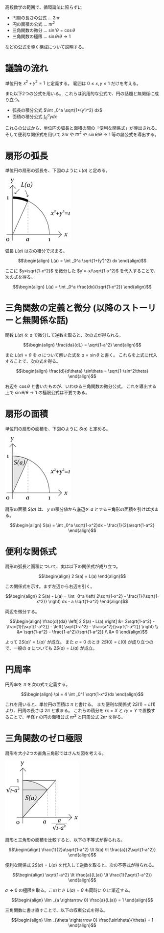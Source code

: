 高校数学の範囲で、循環論法に陥らずに

* 円周の長さの公式 ... $2\pi r$
* 円の面積の公式 ... $\pi r^2$
* 三角関数の微分 ... $\sin'\theta = \cos\theta$
* 三角関数の極限 ... $\sin\theta / \theta \rightarrow 1$

などの公式を導く構成について説明する。

# 議論の流れ

単位円を $x^2+y^2=1$ と定義する。
範囲は $0 \leq x,y \leq 1$ だけを考える。

また以下2つの公式を用いる。
これらは汎用的な公式で、円の話題と無関係に成り立つ。

* 弧長の積分公式 $\int _0^a \sqrt{1+(y')^2} dx$
* 面積の積分公式 $\int _0^a y dx$

これらの公式から、単位円の弧長と面積の間の「便利な関係式」が導出される。
そして便利な関係式を用いて $2\pi r$ や $\pi r^2$ や $\sin\theta / \theta \rightarrow 1$ 等の諸公式を導出する。

# 扇形の弧長

単位円の扇形の弧長を、下図のように $L(a)$ と定める。

![](fig/1.png)

弧長 $L(a)$ は次の積分で求まる。

$$\begin{align}
L(a) = \int _0^a \sqrt{1+(y')^2} dx
\end{align}$$

ここに $y=\sqrt{1-x^2}$ を微分した $y'=-x/\sqrt{1-x^2}$ を代入することで、次の式を得る。

$$\begin{align}
L(a) = \int _0^a \frac{dx}{\sqrt{1-x^2}}
\end{align}$$

# 三角関数の定義と微分 (以降のストーリーと無関係な話)

関数 $L(a)$ を $a$ で微分して逆数を取ると、次の式が得られる。

$$\begin{align}
\frac{da}{dL} = \sqrt{1-a^2}
\end{align}$$

また $L(a)=\theta$ を $a$ について解いた式を $a = \sin\theta$ と書く。
これらを上式に代入することで、次の式を得る。

$$\begin{align}
\frac{d}{d\theta} \sin\theta = \sqrt{1-\sin^2\theta}
\end{align}$$

右辺を $\cos\theta$ と書いたものが、いわゆる三角関数の微分公式。
これを導出する上で $\sin\theta / \theta \rightarrow 1$ の極限公式は不要である。

# 扇形の面積

単位円の扇形の面積を、下図のように $S(a)$ と定める。

![](fig/2.png)

扇形の面積 $S(a)$ は、 $y$ の積分値から底辺を $a$ とする三角形の面積を引けば求まる。

$$\begin{align}
S(a) = \int _0^a \sqrt{1-x^2}dx - \frac{1}{2}a\sqrt{1-a^2}
\end{align}$$

# 便利な関係式

扇形の弧長と面積について、実は以下の関係式が成り立つ。

$$\begin{align}
2 S(a) = L(a)
\end{align}$$

この関係式を示す。まず左辺から右辺を引く。

$$\begin{align}
2 S(a) - L(a) = \int _0^a \left( 2\sqrt{1-x^2} - \frac{1}{\sqrt{1-x^2}} \right) dx - a \sqrt{1-a^2}
\end{align}$$

両辺を微分する。

$$\begin{align}
\frac{d}{da} \left[ 2 S(a) - L(a) \right]
&= 2\sqrt{1-a^2} - \frac{1}{\sqrt{1-a^2}} - \left( \sqrt{1-a^2} - \frac{a^2}{\sqrt{1-a^2}} \right)
\\
&= \sqrt{1-a^2} - \frac{1-a^2}{\sqrt{1-a^2}}
\\
&= 0
\end{align}$$

よって $2S(a)'=L(a)'$ が成立。
また $a=0$ のとき $2S(0)=L(0)$ が成り立つので、一般の $a$ についても $2S(a)=L(a)$ が成立。

# 円周率

円周率を $\pi$ を次の式で定義する。

$$\begin{align}
\pi = 4 \int _0^1 \sqrt{1-x^2}dx
\end{align}$$

これを用いると、単位円の面積は $\pi$ と書ける。
また便利な関係式 $2S(1)=L(1)$ より、円周の長さは $2\pi$ と求まる。
これらの積分を $rx=X$ と $ry=Y$ で置換することで、半径 $r$ の円の面積公式 $\pi r^2$ と円周公式 $2\pi r$ を得る。

# 三角関数のゼロ極限

扇形を大小2つの直角三角形ではさんだ図を考える。

![](fig/3.png)

扇形と三角形の面積を比較すると、以下の不等式が得られる。

$$\begin{align}
\frac{1}{2}a\sqrt{1-a^2}
\lt
S(a)
\lt
\frac{a}{2\sqrt{1-a^2}}
\end{align}$$

便利な関係式 $2S(a)=L(a)$ を代入して逆数を取ると、次の不等式が得られる。

$$\begin{align}
\sqrt{1-a^2}
\lt
\frac{a}{L(a)}
\lt
\frac{1}{\sqrt{1-a^2}}
\end{align}$$

$a \rightarrow 0$ の極限を取る。このとき $L(a)=\theta$ も同時に $0$ に漸近する。

$$\begin{align}
\lim _{a \rightarrow 0} \frac{a}{L(a)} = 1
\end{align}$$

三角関数に書き直すことで、以下の収束公式を得る。

$$\begin{align}
\lim _{\theta \rightarrow 0} \frac{\sin\theta}{\theta} = 1
\end{align}$$

